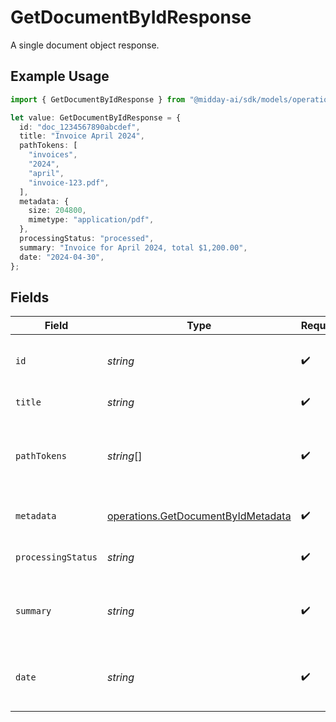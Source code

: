 # GetDocumentByIdResponse

A single document object response.

## Example Usage

```typescript
import { GetDocumentByIdResponse } from "@midday-ai/sdk/models/operations";

let value: GetDocumentByIdResponse = {
  id: "doc_1234567890abcdef",
  title: "Invoice April 2024",
  pathTokens: [
    "invoices",
    "2024",
    "april",
    "invoice-123.pdf",
  ],
  metadata: {
    size: 204800,
    mimetype: "application/pdf",
  },
  processingStatus: "processed",
  summary: "Invoice for April 2024, total $1,200.00",
  date: "2024-04-30",
};
```

## Fields

| Field                                                                                    | Type                                                                                     | Required                                                                                 | Description                                                                              | Example                                                                                  |
| ---------------------------------------------------------------------------------------- | ---------------------------------------------------------------------------------------- | ---------------------------------------------------------------------------------------- | ---------------------------------------------------------------------------------------- | ---------------------------------------------------------------------------------------- |
| `id`                                                                                     | *string*                                                                                 | :heavy_check_mark:                                                                       | Unique identifier for the document.                                                      | doc_1234567890abcdef                                                                     |
| `title`                                                                                  | *string*                                                                                 | :heavy_check_mark:                                                                       | Title of the document.                                                                   | Invoice April 2024                                                                       |
| `pathTokens`                                                                             | *string*[]                                                                               | :heavy_check_mark:                                                                       | Array of path tokens representing the document's location.                               | [<br/>"invoices",<br/>"2024",<br/>"april",<br/>"invoice-123.pdf"<br/>]                   |
| `metadata`                                                                               | [operations.GetDocumentByIdMetadata](../../models/operations/getdocumentbyidmetadata.md) | :heavy_check_mark:                                                                       | Metadata about the document.                                                             |                                                                                          |
| `processingStatus`                                                                       | *string*                                                                                 | :heavy_check_mark:                                                                       | Processing status of the document.                                                       | processed                                                                                |
| `summary`                                                                                | *string*                                                                                 | :heavy_check_mark:                                                                       | Summary or extracted content from the document.                                          | Invoice for April 2024, total $1,200.00                                                  |
| `date`                                                                                   | *string*                                                                                 | :heavy_check_mark:                                                                       | Date associated with the document (ISO 8601).                                            | 2024-04-30                                                                               |